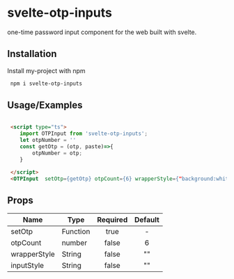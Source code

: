 
# svelte-otp-inputs

one-time password input component for the web built with svelte.


## Installation

Install my-project with npm

```bash
 npm i svelte-otp-inputs
```


    
## Usage/Examples

```html

 <script type="ts">
    import OTPInput from 'svelte-otp-inputs';
    let otpNumber = ''
    const getOtp = (otp, paste)=>{ 
        otpNumber = otp;
    }

 </script>
 <OTPInput  setOtp={getOtp} otpCount={6} wrapperStyle={"background:white;"} inputStyle={"color:gray;"}/>
```

## Props

| **Name**     | **Type** | **Required** | **Default** |
|--------------|----------|:------------:|:-----------:|
| setOtp       | Function |     true     |      -      |
| otpCount     | number   |     false    |      6      |
| wrapperStyle | String   |     false    |      ""     |
| inputStyle   | String   |     false    |      ""     |
